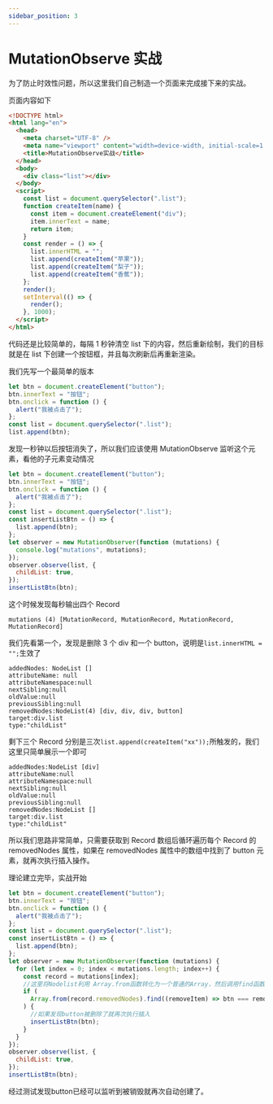 ```yaml
---
sidebar_position: 3
---
```


# MutationObserve 实战

为了防止时效性问题，所以这里我们自己制造一个页面来完成接下来的实战。

页面内容如下

```html
<!DOCTYPE html>
<html lang="en">
  <head>
    <meta charset="UTF-8" />
    <meta name="viewport" content="width=device-width, initial-scale=1.0" />
    <title>MutationObserve实战</title>
  </head>
  <body>
    <div class="list"></div>
  </body>
  <script>
    const list = document.querySelector(".list");
    function createItem(name) {
      const item = document.createElement("div");
      item.innerText = name;
      return item;
    }
    const render = () => {
      list.innerHTML = "";
      list.append(createItem("苹果"));
      list.append(createItem("梨子"));
      list.append(createItem("香蕉"));
    };
    render();
    setInterval(() => {
      render();
    }, 1000);
  </script>
</html>
```

代码还是比较简单的，每隔 1 秒钟清空 list 下的内容，然后重新绘制，我们的目标就是在 list 下创建一个按钮框，并且每次刷新后再重新渲染。

我们先写一个最简单的版本

```js
let btn = document.createElement("button");
btn.innerText = "按钮";
btn.onclick = function () {
  alert("我被点击了");
};
const list = document.querySelector(".list");
list.append(btn);
```

发现一秒钟以后按钮消失了，所以我们应该使用 MutationObserve 监听这个元素，看他的子元素变动情况

```js
let btn = document.createElement("button");
btn.innerText = "按钮";
btn.onclick = function () {
  alert("我被点击了");
};
const list = document.querySelector(".list");
const insertListBtn = () => {
  list.append(btn);
};
let observer = new MutationObserver(function (mutations) {
  console.log("mutations", mutations);
});
observer.observe(list, {
  childList: true,
});
insertListBtn(btn);
```

这个时候发现每秒输出四个 Record

```
mutations (4) [MutationRecord, MutationRecord, MutationRecord, MutationRecord]
```

我们先看第一个，发现是删除 3 个 div 和一个 button，说明是`list.innerHTML = "";`生效了

```
addedNodes: NodeList []
attributeName: null
attributeNamespace:null
nextSibling:null
oldValue:null
previousSibling:null
removedNodes:NodeList(4) [div, div, div, button]
target:div.list
type:"childList"
```

剩下三个 Record 分别是三次`list.append(createItem("xx"));`所触发的，我们这里只简单展示一个即可

```
addedNodes:NodeList [div]
attributeName:null
attributeNamespace:null
nextSibling:null
oldValue:null
previousSibling:null
removedNodes:NodeList []
target:div.list
type:"childList"
```

所以我们思路非常简单，只需要获取到 Record 数组后循环遍历每个 Record 的 removedNodes 属性，如果在 removedNodes 属性中的数组中找到了 button 元素，就再次执行插入操作。

理论建立完毕，实战开始

```js
let btn = document.createElement("button");
btn.innerText = "按钮";
btn.onclick = function () {
  alert("我被点击了");
};
const list = document.querySelector(".list");
const insertListBtn = () => {
  list.append(btn);
};
let observer = new MutationObserver(function (mutations) {
  for (let index = 0; index < mutations.length; index++) {
    const record = mutations[index];
    //这里将Nodelist利用 Array.from函数转化为一个普通的Array，然后调用find函数，判断removedNodes数组里是否包含button
    if (
      Array.from(record.removedNodes).find((removeItem) => btn === removeItem)
    ) {
      //如果发现button被删除了就再次执行插入
      insertListBtn(btn);
    }
  }
});
observer.observe(list, {
  childList: true,
});
insertListBtn(btn);
```

经过测试发现button已经可以监听到被销毁就再次自动创建了。
